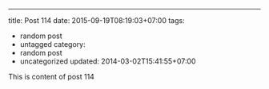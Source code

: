 ---
title: Post 114
date: 2015-09-19T08:19:03+07:00
tags:
  - random post
  - untagged
category:
  - random post
  - uncategorized
updated: 2014-03-02T15:41:55+07:00

This is content of post 114